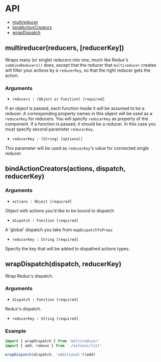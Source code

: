 # API

* [multireducer](#multireducer)
* [bindActionCreators](#bindActionCreators)
* [wrapDispatch](#wrapDispatch)

## multireducer(reducers, [reducerKey])

Wraps many (or single) reducers into one, much like Redux's `combineReducers()` does, except that the reducer that `multireducer` creates will filter your actions by a `reducerKey`, so that the right reducer gets the action.

### Arguments

* `reducers : (Object or Function) [required]`

If an object is passed, each function inside it will be assumed to be a reducer. A corresponding property names in this object will be used as a `reducerKey` for reducers. You will specify `reducerKey` as property of the component. If a function is passed, it should be a reducer. In this case you must specify second parameter `reducerKey`.

* `reducerKey : (String) [optional]`

This parameter will be used as `reducerKey`'s value for connected single reducer.

## bindActionCreators(actions, dispatch, reducerKey)

### Arguments

* `actions : Object [required]`

Object with actions you'd like to be bound to dispatch

* `dispatch : Function [required]`

A 'global' dispatch you take from `mapDispatchToProps`

* `reducerKey : String [required]`

Specify the key that will be added to dispathed actions types.

## wrapDispatch(dispatch, reducerKey)

Wrap Redux's dispatch.

### Arguments

* `dispatch : Function [required]`

Redux's dispatch.

* `reducerKey : String [required]`

### Example

```javascript
import { wrapDispatch } from 'multireducer'
import { add, remove } from './actions/list'

wrapDispatch(dispatch, 'additional')(add)
```
